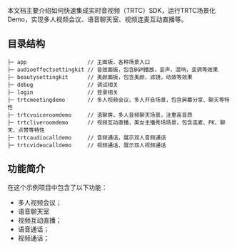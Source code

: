 本文档主要介绍如何快速集成实时音视频（TRTC）SDK，运行TRTC场景化Demo，实现多人视频会议、语音聊天室、视频连麦互动直播等。

## 目录结构

```
├─ app                   // 主面板，各种场景入口
├─ audioeffectsettingkit // 音效面板，包含BGM播放，变声，混响，变调等效果
├─ beautysettingkit      // 美颜面板，包含美颜，滤镜，动效等效果
├─ debug                 // 调试相关
├─ login                 // 登录相关
├─ trtcmeetingdemo       // 多人视频会议，多人开会场景，包含屏幕分享、聊天等特性
├─ trtcvoiceroomdemo     // 语聊房，多人音频聊天场景，注重高音质
├─ trtcliveroomdemo      // 视频互动直播，美女主播秀场场景，包含连麦、PK、聊天、点赞等特性
├─ trtcaudiocalldemo     // 音频通话，展示双人音频通话
├─ trtcvideocalldemo     // 视频通话，展示双人视频通话
```

## 功能简介

在这个示例项目中包含了以下功能：

- 多人视频会议；
- 语音聊天室
- 视频互动直播；
- 语音通话；
- 视频通话；